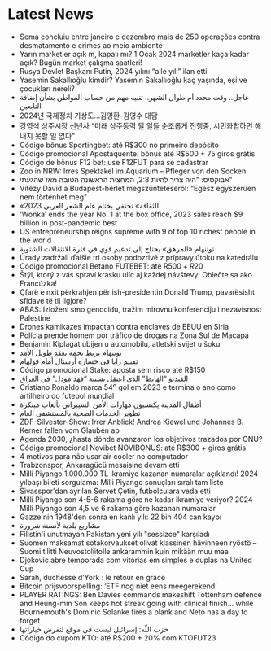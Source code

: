 # Latest News
-  Sema concluiu entre janeiro e dezembro mais de 250 operações contra desmatamento e crimes ao meio ambiente
-  Yarın marketler açık m, kapalı mı? 1 Ocak 2024 marketler kaça kadar açık? Bugün market çalışma saatleri!
-  Rusya Devlet Başkanı Putin, 2024 yılını “aile yılı” ilan etti
-  Yasemin Sakallıoğlu kimdir? Yasemin Sakallıoğlu kaç yaşında, eşi ve çocukları nereli?
-  عاجل.. وقت محدد أم طوال الشهر.. تنبيه مهم من حساب المواطن بشأن إضافة التابعين
-  2024년 국제정치 기상도…김영환-김영수 대담
-  강영석 상주시장 신년사 “미래 상주동력 될 일들 순조롭게 진행중, 시민화합하면 해내지 못할 일 없다”
-  Código bônus Sportingbet: até R$300 no primeiro depósito
-  Código promocional Apostaquente: bônus até R$500 + 75 giros grátis
-  Código de bônus F12 bet: use F12FUT para se cadastrar
-  Zoo in NRW: Irres Spektakel im Aquarium – Pfleger von den Socken
-  אבוקסיס: "היה צריך להיות 2:8, המחצית הראשונה הטובה מאז שהגעתי"
-  Vitézy Dávid a Budapest-bérlet megszüntetéséről: “Egész egyszerűen nem történhet meg"
-  «الثقافة» تحتفي بختام عام الشعر العربي 2023
-  ‘Wonka’ ends the year No. 1 at the box office, 2023 sales reach $9 billion in post-pandemic best
-  US entrepreneurship reigns supreme with 9 of top 10 richest people in the world
-  توتنهام «المرهق» يحتاج إلى تدعيم قوي في فترة الانتقالات الشتوية
-  Úrady zadržali ďalšie tri osoby podozrivé z prípravy útoku na katedrálu
-  Código promocional Betano FUTEBET: até R$500 + R$20
-  Štýl, ktorý z vás spraví krásku ulíc aj každej návštevy: Oblečte sa ako Francúzka!
-  Çfarë e nxit përkrahjen për ish-presidentin Donald Trump, pavarësisht sfidave të tij ligjore?
-  ABAS: Izloženi smo genocidu, tražim mirovnu konferenciju i nezavisnost Palestine
-  Drones kamikazes impactan contra enclaves de EEUU en Siria
-  Polícia prende homem por tráfico de drogas na Zona Sul de Macapá
-  Benjamin Kiplagat ubijen u automobilu, atletski svijet u šoku
-  توتنهام يربط نجمه بعقد طويل الأمد
-  تقييم رايا في خسارة أرسنال أمام فولهام
-  Código promocional Stake: aposta sem risco até R$150
-  الفيديو “الهابط” الذي اعتقل بسببه “فهد مودل” في العراق
-  Cristiano Ronaldo marca 54º gol em 2023 e termina o ano como artilheiro do futebol mundial
-  أطفال المدينة يكتسبون مهارات الأمن السيبراني بألعاب مبتكرة
-  تطوير الخدمات الصحية بالمستشفى العام
-  ZDF-Silvester-Show: Irrer Anblick! Andrea Kiewel und Johannes B. Kerner fallen vom Glauben ab
-  Agenda 2030, ¿hasta dónde avanzaron los objetivos trazados por ONU?
-  Código promocional Novibet NOVIBONUS: até R$300 + giros grátis
-  4 motivos para não usar air cooler no computador
-  Trabzonspor, Ankaragücü mesaisine devam etti
-  Milli Piyango 1.000.000 TL ikramiye kazanan numaralar açıklandı! 2024 yılbaşı bileti sorgulama: Milli Piyango sonuçları sıralı tam liste
-  Sivasspor'dan ayrılan Servet Çetin, futbolculara veda etti
-  Milli Piyango son 4-5-6 rakama göre ne kadar ikramiye veriyor? 2024 Milli Piyango son 4,5 ve 6 rakama göre kazanan numaralar
-  Gazze'nin 1948'den sonra en kanlı yılı: 22 bin 404 can kaybı
-  مشاريع بلدية لأنسنة شرورة
-  Filistin'i unutmayan Pakistan yeni yılı "sessizce" karşıladı
-  Suomen maksamat sotakorvaukset olivat klassinen hävinneen ryöstö – Suomi tilitti Neuvostoliitolle ankarammin kuin mikään muu maa
-  Djokovic abre temporada com vitórias em simples e duplas na United Cup
-  Sarah, duchesse d’York : le retour en grâce
-  Bitcoin prijsvoorspelling: ‘ETF nog niet eens meegerekend’
-  PLAYER RATINGS: Ben Davies commands makeshift Tottenham defence and Heung-min Son keeps hot streak going with clinical finish... while Bournemouth's Dominic Solanke fires a blank and Neto has a day to forget
-  حزب اللّه: إسرائيل ليست في موقع لتفرض خياراتها
-  Código do cupom KTO: até R$200 + 20% com KTOFUT23
